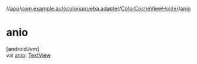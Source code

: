 //[app](../../../index.md)/[com.example.autocolorsprueba.adapter](../index.md)/[ColorCocheViewHolder](index.md)/[anio](anio.md)

# anio

[androidJvm]\
val [anio](anio.md): [TextView](https://developer.android.com/reference/kotlin/android/widget/TextView.html)
